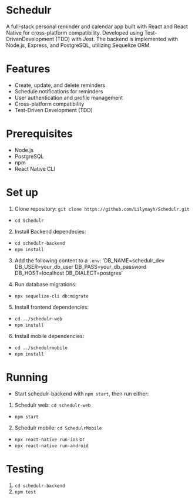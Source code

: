 # Schedulr

A full-stack personal reminder and calendar app built with React 
and React Native for cross-platform compatibility. Developed using 
Test-DrivenDevelopment (TDD) with Jest. The backend is implemented 
with Node.js, Express, and PostgreSQL, utilizing Sequelize ORM.

# Features

- Create, update, and delete reminders
- Schedule notifications for reminders
- User authentication and profile management
- Cross-platform compatibility
- Test-Driven Development (TDD)

# Prerequisites
- Node.js
- PostgreSQL
- npm
- React Native CLI

# Set up

1. Clone repository: `git clone https://github.com/Lilymayh/Schedulr.git`
- `cd Schedulr`

2. Install Backend dependecies: 
- `cd schedulr-backend`
- `npm install`

3. Add the following content to a `.env`:
'DB_NAME=schedulr_dev
DB_USER=your_db_user
DB_PASS=your_db_password
DB_HOST=localhost
DB_DIALECT=postgres'

4. Run database migrations:
- `npx sequelize-cli db:migrate`

5. Install frontend dependencies:
- `cd ../schedulr-web`
- `npm install`

6. Install mobile dependencies:
- `cd ../schedulrmobile`
- `npm install`

# Running

- Start schedulr-backend with `npm start`, then run either:

1. Schedulr web: `cd schedulr-web`
- `npm start`

2. Schedulr mobile: `cd SchedulrMobile`
- `npx react-native run-ios`
or
- `npx react-native run-android`

# Testing

1. `cd schedulr-backend`
2. `npm test`